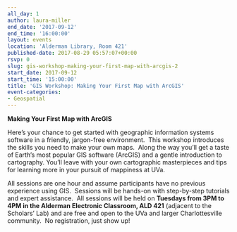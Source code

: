 ```yaml
---
all_day: 1
author: laura-miller
end_date: '2017-09-12'
end_time: '16:00:00'
layout: events
location: 'Alderman Library, Room 421'
published-date: 2017-08-29 05:57:07+00:00
rsvp: 0
slug: gis-workshop-making-your-first-map-with-arcgis-2
start_date: 2017-09-12
start_time: '15:00:00'
title: 'GIS Workshop: Making Your First Map with ArcGIS'
event-categories:
- Geospatial
---
```


**Making Your First Map with ArcGIS**

Here’s your chance to get started with geographic information systems software in a friendly, jargon-free environment.  This workshop introduces the skills you need to make your own maps.  Along the way you’ll get a taste of Earth’s most popular GIS software (ArcGIS) and a gentle introduction to cartography. You’ll leave with your own cartographic masterpieces and tips for learning more in your pursuit of mappiness at UVa.

All sessions are one hour and assume participants have no previous experience using GIS.  Sessions will be hands-on with step-by-step tutorials and expert assistance.  All sessions will be held on **Tuesdays from 3PM to 4PM in the Alderman Electronic Classroom, ALD 421** (adjacent to the Scholars’ Lab) and are free and open to the UVa and larger Charlottesville community.  No registration, just show up!
